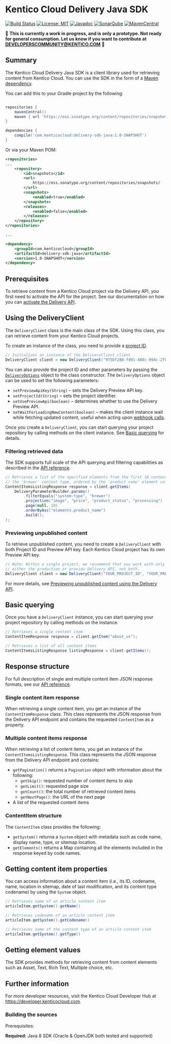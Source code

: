 # Kentico Cloud Delivery Java SDK

[![Build Status](https://travis-ci.org/Kentico/delivery-sdk-java.svg?branch=master)](https://travis-ci.org/Kentico/delivery-sdk-java)
[![License: MIT](https://img.shields.io/badge/License-MIT-yellow.svg)](https://opensource.org/licenses/MIT)
[![Javadoc](http://img.shields.io/badge/javadoc-1.0--SNAPSHOT-brightgreen.svg)](https://kentico.github.io/delivery-sdk-java/docs/javadoc/)
[![SonarQube](http://img.shields.io/badge/SonarQube-Results-blue.svg)](https://sonarcloud.io/dashboard?id=com.kenticocloud%3Adelivery-sdk-java)
[![MavenCentral](http://img.shields.io/badge/Maven_Central-1.0--SNAPSHOT-yellow.svg)](https://oss.sonatype.org/content/groups/public/com/kenticocloud/delivery-sdk-java/)

🚧 **This is currently a work in progress, and is only a prototype. Not ready for general consumption. Let us know if you want to contribute at DEVELOPERSCOMMUNITY@KENTICO.COM** 🚧 

## Summary

The Kentico Cloud Delivery Java SDK is a client library used for retrieving content from Kentico Cloud. You can use the SDK in the form of a [Maven dependency](https://oss.sonatype.org/content/repositories/snapshots/com/kenticocloud/).

You can add this to your Gradle project by the following:

```groovy

repositories {
	mavenCentral()
	maven { url 'https://oss.sonatype.org/content/repositories/snapshots/' }
}

dependencies {
    compile('com.kenticocloud:delivery-sdk-java:1.0-SNAPSHOT')
}
```

Or via your Maven POM:
```xml
<repositories>
...
    <repository>
        <id>snapshots</id>
        <url>
            https://oss.sonatype.org/content/repositories/snapshots/
        </url>
        <snapshots>
            <enabled>true</enabled>
        </snapshots>
        <releases>
            <enabled>false</enabled>
        </releases>
    </repository>
</repositories>

...

<dependency>
    <groupId>com.kenticocloud</groupId>
    <artifactId>delivery-sdk-java</artifactId>
    <version>1.0-SNAPSHOT</version>
</dependency>
```

## Prerequisites

To retrieve content from a Kentico Cloud project via the Delivery API, you first need to activate the API for the project. See our documentation on how you can [activate the Delivery API](https://developer.kenticocloud.com/docs/using-delivery-api#section-enabling-the-delivery-api-for-your-projects).

## Using the DeliveryClient

The `DeliveryClient` class is the main class of the SDK. Using this class, you can retrieve content from your Kentico Cloud projects.

To create an instance of the class, you need to provide a [project ID](https://developer.kenticocloud.com/docs/using-delivery-api#section-getting-project-id).

```java
// Initializes an instance of the DeliveryClient client
DeliveryClient client = new DeliveryClient("975bf280-fd91-488c-994c-2f04416e5ee3");
```

You can also provide the project ID and other parameters by passing the [`DeliveryOptions`](https://github.com/Kentico/delivery-sdk-java/blob/master/src/main/java/com/kenticocloud/delivery/DeliveryOptions.java) object to the class constructor. The `DeliveryOptions` object can be used to set the following parameters:

* `setPreviewApiKey(String)` – sets the Delivery Preview API key.
* `setProjectId(String)` – sets the project identifier.
* `setUsePreviewApi(boolean)` – determines whether to use the Delivery Preview API.
* `setWaitForLoadingNewContent(boolean)` – makes the client instance wait while fetching updated content, useful when acting upon [webhook calls](https://developer.kenticocloud.com/docs/webhooks#section-requesting-new-content).

Once you create a `DeliveryClient`, you can start querying your project repository by calling methods on the client instance. See [Basic querying](#basic-querying) for details.

### Filtering retrieved data

The SDK supports full scale of the API querying and filtering capabilities as described in the [API reference](https://developer.kenticocloud.com/reference#filtering-content-items).

```java
// Retrieves a list of the specified elements from the first 10 content items of
// the 'brewer' content type, ordered by the 'product_name' element value
ContentItemsListingResponse response = client.getItems(
    DeliveryParameterBuilder.params()
        .filterEquals("system.type", "brewer")
        .projection("image", "price", "product_status", "processing")
        .page(null, 10)
        .orderByAsc("elements.product_name")
        .build();
);
```

### Previewing unpublished content

To retrieve unpublished content, you need to create a `DeliveryClient` with both Project ID and Preview API key. Each Kentico Cloud project has its own Preview API key. 

```Java
// Note: Within a single project, we recommend that you work with only
// either the production or preview Delivery API, not both.
DeliveryClient client = new DeliveryClient("YOUR_PROJECT_ID", "YOUR_PREVIEW_API_KEY");
```

For more details, see [Previewing unpublished content using the Delivery API](https://developer.kenticocloud.com/docs/preview-content-via-api).

## Basic querying

Once you have a `DeliveryClient` instance, you can start querying your project repository by calling methods on the instance.

```java
// Retrieves a single content item
ContentItemResponse response = client.getItem("about_us");

// Retrieves a list of all content items
ContentItemsListingResponse listingResponse = client.getItems();
```

## Response structure

For full description of single and multiple content item JSON response formats, see our [API reference](https://developer.kenticocloud.com/reference#response-structure).

### Single content item response

When retrieving a single content item, you get an instance of the `ContentItemResponse` class. This class represents the JSON response from the Delivery API endpoint and contains the requested `ContentItem` as a property.

### Multiple content items response

When retrieving a list of content items, you get an instance of the `ContentItemsListingResponse`. This class represents the JSON response from the Delivery API endpoint and contains:

* `getPagination()` returns a `Pagination` object with information about the following:
  * `getSkip()`: requested number of content items to skip
  * `getLimit()`: requested page size
  * `getCount()`: the total number of retrieved content items
  * `getNextPage()`: the URL of the next page
* A list of the requested content items

### ContentItem structure

The `ContentItem` class provides the following:

* `getSystem()` returna a `System` object with metadata such as code name, display name, type, or sitemap location.
* `getElements()` returns a Map containing all the elements included in the response keyed by code names.

## Getting content item properties

You can access information about a content item (i.e., its ID, codename, name, location in sitemap, date of last modification, and its content type codename) by using the `System` object.

```java
// Retrieves name of an article content item
articleItem.getSystem().getName()

// Retrieves codename of an article content item
articleItem.getSystem().getCodename()

// Retrieves name of the content type of an article content item
articleItem.getSystem().getType()
```

## Getting element values

The SDK provides methods for retrieving content from content elements such as Asset, Text, Rich Text, Multiple choice, etc.

## Further information

For more developer resources, visit the Kentico Cloud Developer Hub at <https://developer.kenticocloud.com>.

### Building the sources

Prerequisites:

**Required:**
Java 8 SDK (Oracle & OpenJDK both tested and supported)
